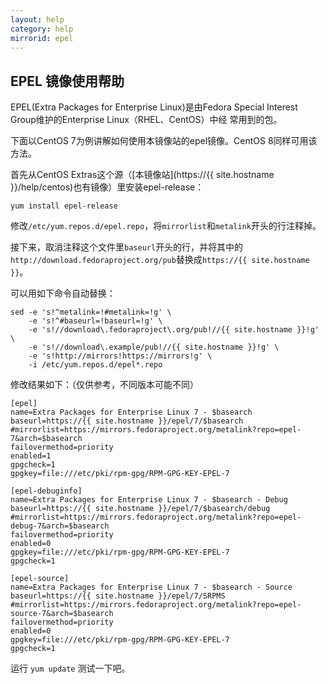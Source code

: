 ```yaml
---
layout: help
category: help
mirrorid: epel
---
```


## EPEL 镜像使用帮助

EPEL(Extra Packages for Enterprise Linux)是由Fedora Special Interest Group维护的Enterprise Linux（RHEL、CentOS）中经
常用到的包。


下面以CentOS 7为例讲解如何使用本镜像站的epel镜像。CentOS 8同样可用该方法。

首先从CentOS Extras这个源（[本镜像站](https://{{ site.hostname }}/help/centos)也有镜像）里安装epel-release：

```
yum install epel-release
```

<!-- 当前{{ site.org.nameLower }}已经在epel的官方镜像列表里，所以不需要其他配置，mirrorlist机制就能让你的服务器就近使用{{ site.org.nameLower }}的镜像。-->
修改`/etc/yum.repos.d/epel.repo`，将`mirrorlist`和`metalink`开头的行注释掉。

接下来，取消注释这个文件里`baseurl`开头的行，并将其中的`http://download.fedoraproject.org/pub`替换成`https://{{ site.hostname }}`。

可以用如下命令自动替换：

```
sed -e 's!^metalink=!#metalink=!g' \
    -e 's!^#baseurl=!baseurl=!g' \
    -e 's!//download\.fedoraproject\.org/pub!//{{ site.hostname }}!g' \
    -e 's!//download\.example/pub!//{{ site.hostname }}!g' \
    -e 's!http://mirrors!https://mirrors!g' \
    -i /etc/yum.repos.d/epel*.repo
```

修改结果如下：（仅供参考，不同版本可能不同）

```
[epel]
name=Extra Packages for Enterprise Linux 7 - $basearch
baseurl=https://{{ site.hostname }}/epel/7/$basearch
#mirrorlist=https://mirrors.fedoraproject.org/metalink?repo=epel-7&arch=$basearch
failovermethod=priority
enabled=1
gpgcheck=1
gpgkey=file:///etc/pki/rpm-gpg/RPM-GPG-KEY-EPEL-7

[epel-debuginfo]
name=Extra Packages for Enterprise Linux 7 - $basearch - Debug
baseurl=https://{{ site.hostname }}/epel/7/$basearch/debug
#mirrorlist=https://mirrors.fedoraproject.org/metalink?repo=epel-debug-7&arch=$basearch
failovermethod=priority
enabled=0
gpgkey=file:///etc/pki/rpm-gpg/RPM-GPG-KEY-EPEL-7
gpgcheck=1

[epel-source]
name=Extra Packages for Enterprise Linux 7 - $basearch - Source
baseurl=https://{{ site.hostname }}/epel/7/SRPMS
#mirrorlist=https://mirrors.fedoraproject.org/metalink?repo=epel-source-7&arch=$basearch
failovermethod=priority
enabled=0
gpgkey=file:///etc/pki/rpm-gpg/RPM-GPG-KEY-EPEL-7
gpgcheck=1
```

运行 `yum update` 测试一下吧。

